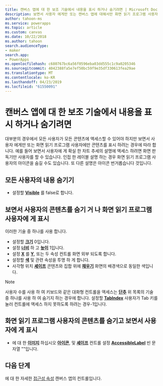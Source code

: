 ```yaml
---
title: 캔버스 앱에 대 한 보조 기술에서 내용을 표시 하거나 숨기려면 | Microsoft Docs
description: 보면서 사용자 에게만 또는 캔버스 앱에 대해서만 화면 읽기 프로그램 사용자만 콘텐츠를 표시 하는 방법
author: tahoon-ms
ms.service: powerapps
ms.topic: article
ms.custom: canvas
ms.date: 10/22/2018
ms.author: tahoon
search.audienceType:
- maker
search.app:
- PowerApps
ms.openlocfilehash: c680767bc6a56f0596eba03dd555c1c9a0205346
ms.sourcegitcommit: 4042388fa5e7ef50bc59f9e35df330613fea29ae
ms.translationtype: MT
ms.contentlocale: ko-KR
ms.lasthandoff: 04/23/2019
ms.locfileid: "61550091"
---
```

# <a name="show-or-hide-content-from-assistive-technologies-for-canvas-apps"></a>캔버스 앱에 대 한 보조 기술에서 내용을 표시 하거나 숨기려면

대부분의 경우에서 모든 사용자가 모든 콘텐츠에 액세스할 수 있어야 하지만 보면서 사용자 에게만 또는 화면 읽기 프로그램 사용자에만 콘텐츠를 표시 하려는 경우에 따라 합니다. 예를 들어 보면서 사용자에 게 확실 한 차트 추세의 설명에 액세스 하려면 화면 판독기만 사용자를 할 수 있습니다. 인접 한 레이블 설명 하는 경우 화면 읽기 프로그램 사용자의 아이콘을 숨길 수도 있습니다. 또 다른 설명은 아이콘 번거롭습니다 것입니다.

## <a name="hide-content-from-all-users"></a>모든 사용자의 내용 숨기기

* 설정할 **[Visible](controls/properties-core.md)** 를 false로 합니다.

## <a name="hide-content-from-sighted-users-and-show-it-to-screen-reader-users"></a>보면서 사용자의 콘텐츠를 숨기 거 나 화면 읽기 프로그램 사용자에 게 표시

이러한 기술 중 하나를 사용 합니다.

* 설정할 **[크기](controls/properties-text.md)** 0입니다.
* 설정 **[너비](controls/properties-size-location.md)** 하 고 **[높이](controls/properties-size-location.md)** 1입니다.
* 설정  **[X](controls/properties-size-location.md)** 를  **[Y](controls/properties-size-location.md)**, 또는 두 속성 컨트롤 화면 외부 되도록 합니다.
* 설정할 **[색](controls/properties-color-border.md)** 및 관련 속성을 투명 하 게 합니다.
* 사각형 위치 **[셰이프](controls/control-shapes-icons.md)** 콘텐츠와 집합 위에 **[채우기](controls/properties-color-border.md)** 화면의 배경색으로 동일한 색입니다.

> [!NOTE]
> 사용자 수를 사용 하 여 키보드와 같은 대화형 컨트롤을 액세스는  **[단추](controls/control-button.md)** 위 목록의 기술 중 하나를 사용 하 여 숨기지 하는 경우에 합니다. 설정할 **[TabIndex](controls/properties-accessibility.md)** 사용자가 Tab 키를 눌러 컨트롤에 액세스 하지 못하도록 하려는 경우-1입니다.

## <a name="hide-content-from-screen-reader-users-and-show-it-to-sighted-users"></a>화면 읽기 프로그램 사용자의 콘텐츠를 숨기고 보면서 사용자에 게 표시

* 에 대 한  **[이미지](controls/control-image.md)** 하십시오  **[아이콘](controls/control-shapes-icons.md)**, 및 **[셰이프](controls/control-shapes-icons.md)** 컨트롤 설정 **[AccessibleLabel](controls/properties-accessibility.md)** 빈 문자열 ""입니다.

## <a name="next-steps"></a>다음 단계

에 대 한 자세한 [접근성 속성](controls/properties-accessibility.md) 캔버스 앱의 컨트롤입니다.
